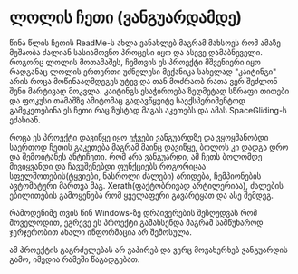 # ლოლის ჩეთი (ვანგუარდამდე)
წინა წლის ჩეთის ReadMe-ს ახლა ვანახლებ მაგრამ მახსოვს რომ ამაზე მუშაობა ძალიან სასიამოვნო პროცესი იყო და ასევე დამაბნეველი. როგორც ლოლის მოთამაშეს, ჩემთვის ეს პროექტი მშვენიერი იყო რადგანაც ლოლის ერთერთი უძნელესი მექანიკა სახელად "კაიტინგი" არის როცა მოწინააღმდეგეს უტევ და თან მოძრაობ რათა ვერ შეძლონ შენი მარტივად მოკვლა. კაიტინგს ესაჭიროება ზედმეტად სწრაფი თითები და ფოკუსი თამაშზე ამიტომაც გადავწყვიტე საექსპერიმენტოდ გამეკეთებინა ეს ჩეთი რაც ზუსტად მაგას აკეთებს და ამას SpaceGliding-ს ეძახიან.

როცა ეს პროექტი დავიწყე იყო ეჭვები ვანგუარდზე და ვყოყმანობდი საერთოდ ჩეთის გაკეთება მაგრამ მაინც დავიწყე, ბოლოს კი დადგა დრო და შემოიტანეს ანტიჩეთი. რომ არა ვანგუარდი, ამ ჩეთს ბოლომდე მივიყვანდი და ჩავუშენებდი ფუნქციებს როგორიცაა სფელშოთების(ტყვიები, ნასროლი ძალები) არიდება, ჩემპიონების ავტომატური მართვა მაგ. Xerath(ფაქტობრივად არტილერიაა), ძალების ებილითების გამოყენება რომ ყველაფერი გავარტყათ და ასე შემდეგ.

რამოდენიმე თვის წინ Windows-ზე დრაივერების შეზღუდვას რომ მოველოდით, ეგრევე ეს პროექტი გამახსენდა მაგრამ სამწუხაროდ ჯერჯერობით ახალი ინფორმაცია არ შემოსულა.

ამ პროექტის გაგრძელებას არ ვაპირებ და ვერც მოვახერხებ ვანგუარდის გამო, იმედია რამეში წაგადგებათ.
